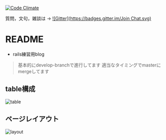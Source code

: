 [![Code Climate](https://codeclimate.com/github/MaxMEllon/MeloBlo/badges/gpa.svg)](https://codeclimate.com/github/MaxMEllon/MeloBlo)

質問，文句，雑談は → 
[![Gitter](https://badges.gitter.im/Join Chat.svg)](https://gitter.im/MaxMEllon/MeloBlo?utm_source=badge&utm_medium=badge&utm_campaign=pr-badge)

# README

- rails練習用blog

> 基本的にdevelop-branchで進行してます
> 適当なタイミングでmasterにmergeしてます


## table構成

![table](https://camo.githubusercontent.com/cda71b34b3282be019b70d2885658b4d841dd35a/687474703a2f2f626d696d672e6e69636f766964656f2e6a702f696d6167652f6368323630313539322f38363938362f383336333265376561626636313262326166343338343463623064633931326131633863343763632e706e67)


## ページレイアウト

![layout](http://bmimg.nicovideo.jp/image/ch2601592/87854/7ed934d262a9efc25a9c2de04dcded085b544673.png)
